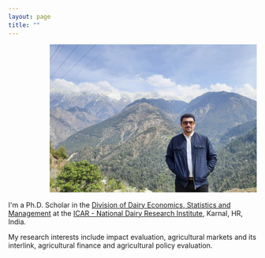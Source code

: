 ```yaml
---
layout: page
title: ""
---
```

<p align="right">
  <img width="420" height="300" src="20210313_115737.jpg">
</p>

I'm a Ph.D. Scholar in the [Division of Dairy Economics, Statistics and Management](http://ndri.res.in/divisions/dairy-economics-statistics-and-management/) at the [ICAR - National Dairy Research Institute](http://ndri.res.in/), Karnal, HR, India.  

My research interests include impact evaluation, agricultural markets and its interlink, agricultural finance and agricultural policy evaluation.
